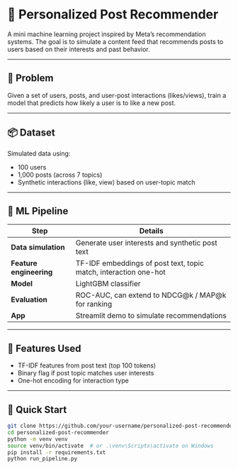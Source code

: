 # 🧠 Personalized Post Recommender

A mini machine learning project inspired by Meta’s recommendation systems. The goal is to simulate a content feed that recommends posts to users based on their interests and past behavior.

---

## 📌 Problem

Given a set of users, posts, and user-post interactions (likes/views), train a model that predicts how likely a user is to like a new post.

---

## 📦 Dataset

Simulated data using:
- 100 users
- 1,000 posts (across 7 topics)
- Synthetic interactions (like, view) based on user-topic match

---

## 🔧 ML Pipeline

| Step                | Details |
|---------------------|---------|
| **Data simulation** | Generate user interests and synthetic post text |
| **Feature engineering** | TF-IDF embeddings of post text, topic match, interaction one-hot |
| **Model** | LightGBM classifier |
| **Evaluation** | ROC-AUC, can extend to NDCG@k / MAP@k for ranking |
| **App** | Streamlit demo to simulate recommendations |

---

## 🧠 Features Used

- TF-IDF features from post text (top 100 tokens)
- Binary flag if post topic matches user interests
- One-hot encoding for interaction type

---

## 🚀 Quick Start

```bash
git clone https://github.com/your-username/personalized-post-recommender.git
cd personalized-post-recommender
python -m venv venv
source venv/bin/activate  # or .\venv\Scripts\activate on Windows
pip install -r requirements.txt
python run_pipeline.py
